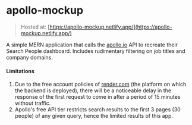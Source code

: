 # apollo-mockup
>Hosted at: [https://apollo-mockup.netlify.app/](https://apollo-mockup.netlify.app/)

A simple MERN application that calls the [apollo.io](https://www.apollo.io/) API to recreate their Search People dashboard. Includes rudimentary filtering on job titles and company domains.

#### Limitations
1. Due to the free account policies of [render.com](https://render.com/) (the platform on which the backend is deployed), there will be a noticeable delay in the response of the first request to come in after a period of 15 minutes without traffic.
2. Apollo's free API tier restricts search results to the first 3 pages (30 people) of any given query, hence the limited results of this app.

